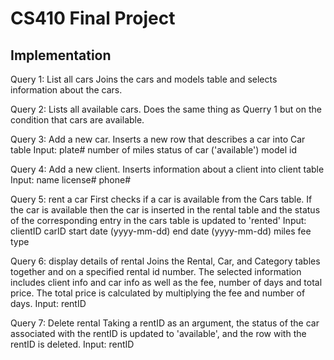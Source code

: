 # CS410 Final Project

## Implementation

Query 1: List all cars
Joins the cars and models table and selects information about the cars.

Query 2: Lists all available cars.
Does the same thing as Querry 1 but on the condition that cars are available.

Query 3: Add a new car. 
Inserts a new row that describes a car into Car table
Input:
  plate#
  number of miles
  status of car ('available')
  model id
  
Query 4: Add a new client.
Inserts information about a client into client table
Input:
  name
  license# 
  phone#
  
Query 5: rent a car
First checks if a car is available from the Cars table.  If the car is available then the car is inserted in the rental table and the status of the corresponding entry in the cars table is updated to 'rented'
Input:
  clientID
  carID
  start date (yyyy-mm-dd)
  end date  (yyyy-mm-dd)
  miles
  fee type
  
Query 6: display details of rental
Joins the Rental, Car, and Category tables together and on a specified rental id number.  The selected information includes client info and car info as well as the fee, number of days and total price. The total price is calculated by multiplying the fee and number of days.
Input:
  rentID
  
Query 7: Delete rental
Taking a rentID as an argument, the status of the car associated with the rentID is updated to 'available', and the row with the rentID is deleted.
Input: 
  rentID
